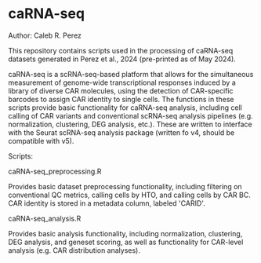 # caRNA-seq

Author: Caleb R. Perez

This repository contains scripts used in the processing of caRNA-seq datasets generated in Perez et al., 2024 (pre-printed as of May 2024).

caRNA-seq is a scRNA-seq-based platform that allows for the simultaneous measurement of genome-wide transcriptional responses induced by a library of diverse CAR molecules, using the detection of CAR-specific barcodes to assign CAR identity to single cells. The functions in these scripts provide basic functionality for caRNA-seq analysis, including cell calling of CAR variants and conventional scRNA-seq analysis pipelines (e.g. normalization, clustering, DEG analysis, etc.). These are written to interface with the Seurat scRNA-seq analysis package (written fo v4, should be compatible with v5).

Scripts:

caRNA-seq_preprocessing.R

Provides basic dataset preprocessing functionality, including filtering on conventional QC metrics, calling cells by HTO, and calling cells by CAR BC. CAR identity is stored in a metadata column, labeled 'CARID'.

caRNA-seq_analysis.R

Provides basic analysis functionality, including normalization, clustering, DEG analysis, and geneset scoring, as well as functionality for CAR-level analysis (e.g. CAR distribution analyses).
